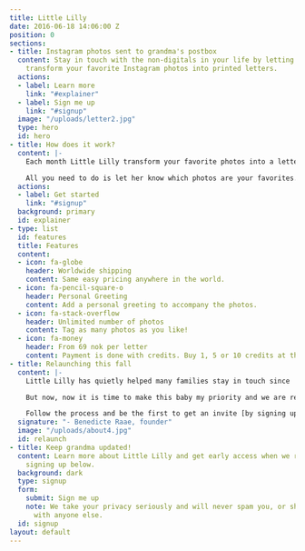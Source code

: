 ```yaml
---
title: Little Lilly
date: 2016-06-18 14:06:00 Z
position: 0
sections:
- title: Instagram photos sent to grandma's postbox
  content: Stay in touch with the non-digitals in your life by letting Little Lilly
    transform your favorite Instagram photos into printed letters.
  actions:
  - label: Learn more
    link: "#explainer"
  - label: Sign me up
    link: "#signup"
  image: "/uploads/letter2.jpg"
  type: hero
  id: hero
- title: How does it work?
  content: |-
    Each month Little Lilly transform your favorite photos into a letter. She also prints and ships the letter(s) for you.

    All you need to do is let her know which photos are your favorites. You do this by including #lillygram in the caption or adding #lillygram as a comment.
  actions:
  - label: Get started
    link: "#signup"
  background: primary
  id: explainer
- type: list
  id: features
  title: Features
  content:
  - icon: fa-globe
    header: Worldwide shipping
    content: Same easy pricing anywhere in the world.
  - icon: fa-pencil-square-o
    header: Personal Greeting
    content: Add a personal greeting to accompany the photos.
  - icon: fa-stack-overflow
    header: Unlimited number of photos
    content: Tag as many photos as you like!
  - icon: fa-money
    header: From 69 nok per letter
    content: Payment is done with credits. Buy 1, 5 or 10 credits at the time.
- title: Relaunching this fall
  content: |-
    Little Lilly has quietly helped many families stay in touch since  2013.  This suited me fine while taking time for my first born, Lillian.

    But now, now it is time to make this baby my priority and we are relaunching in august with an upgraded product.

    Follow the process and be the first to get an invite [by signing up today](#signup).
  signature: "- Benedicte Raae, founder"
  image: "/uploads/about4.jpg"
  id: relaunch
- title: Keep grandma updated!
  content: Learn more about Little Lilly and get early access when we relaunch by
    signing up below.
  background: dark
  type: signup
  form:
    submit: Sign me up
    note: We take your privacy seriously and will never spam you, or share your e-mail
      with anyone else.
  id: signup
layout: default
---
```


